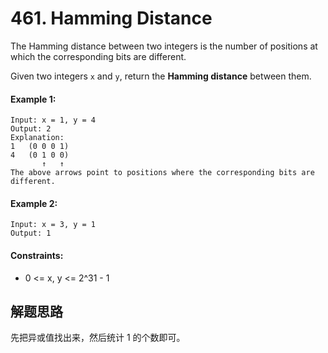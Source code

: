 # 461. Hamming Distance

The Hamming distance between two integers is the number of positions at which the corresponding bits are different.

Given two integers `x` and `y`, return the **Hamming distance** between them.

#### Example 1:

```
Input: x = 1, y = 4
Output: 2
Explanation:
1   (0 0 0 1)
4   (0 1 0 0)
       ↑   ↑
The above arrows point to positions where the corresponding bits are different.
```

#### Example 2:

```
Input: x = 3, y = 1
Output: 1
``` 

#### Constraints:

+ 0 <= x, y <= 2^31 - 1

## 解题思路

先把异或值找出来，然后统计 1 的个数即可。